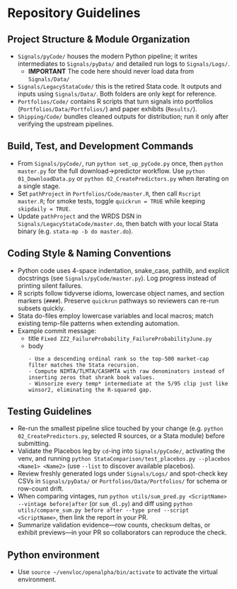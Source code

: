 # Repository Guidelines

## Project Structure & Module Organization
- `Signals/pyCode/` houses the modern Python pipeline; it writes intermediates to `Signals/pyData/` and detailed run logs to `Signals/Logs/`.
    - **IMPORTANT** The code here should never load data from `Signals/Data/`
- `Signals/LegacyStataCode/` this is the retired Stata code. It outputs and inputs using `Signals/Data/`. Both folders are only kept for reference.
- `Portfolios/Code/` contains R scripts that turn signals into portfolios (`Portfolios/Data/Portfolios/`) and paper exhibits (`Results/`).
- `Shipping/Code/` bundles cleaned outputs for distribution; run it only after verifying the upstream pipelines.

## Build, Test, and Development Commands
- From `Signals/pyCode/`, run `python set_up_pyCode.py` once, then `python master.py` for the full download→predictor workflow. Use `python 01_DownloadData.py` or `python 02_CreatePredictors.py` when iterating on a single stage.
- Set `pathProject` in `Portfolios/Code/master.R`, then call `Rscript master.R`; for smoke tests, toggle `quickrun = TRUE` while keeping `skipdaily = TRUE`.
- Update `pathProject` and the WRDS DSN in `Signals/LegacyStataCode/master.do`, then batch with your local Stata binary (e.g. `stata-mp -b do master.do`).

## Coding Style & Naming Conventions
- Python code uses 4-space indentation, snake_case, pathlib, and explicit docstrings (see `Signals/pyCode/master.py`). Log progress instead of printing silent failures.
- R scripts follow tidyverse idioms, lowercase object names, and section markers (`####`). Preserve `quickrun` pathways so reviewers can re-run subsets quickly.
- Stata do-files employ lowercase variables and local macros; match existing temp-file patterns when extending automation.
- Example commit message:
    - title `Fixed ZZ2_FailureProbability_FailureProbabilityJune.py`
    - body
        ```
        - Use a descending ordinal rank so the top-500 market-cap filter matches the Stata recursion.
        - Compute NIMTA/TLMTA/CASHMTA with raw denominators instead of inserting zeros that shrank book values.
        - Winsorize every temp* intermediate at the 5/95 clip just like winsor2, eliminating the R-squared gap.
        ```         

## Testing Guidelines
- Re-run the smallest pipeline slice touched by your change (e.g. `python 02_CreatePredictors.py`, selected R sources, or a Stata module) before submitting.
- Validate the Placebos leg by `cd`-ing into `Signals/pyCode/`, activating the venv, and running `python StataComparison/test_placebos.py --placebos <Name1> <Name2>` (use `--list` to discover available placebos). 
- Review freshly generated logs under `Signals/Logs/` and spot-check key CSVs in `Signals/pyData/` or `Portfolios/Data/Portfolios/` for schema or row-count drift.
- When comparing vintages, run `python utils/sum_pred.py <ScriptName> --vintage before|after` (or `sum_dl.py`) and diff using `python utils/compare_sum.py before after --type pred --script <ScriptName>`, then link the report in your PR.
- Summarize validation evidence—row counts, checksum deltas, or exhibit previews—in your PR so collaborators can reproduce the check.

## Python environment
- Use `source ~/venvloc/openalpha/bin/activate` to activate the virtual environment.
